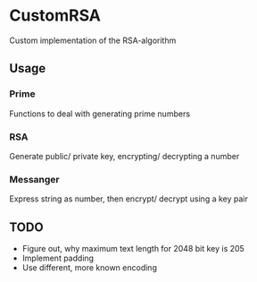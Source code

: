 # CustomRSA
Custom implementation of the RSA-algorithm

## Usage
### Prime
Functions to deal with generating prime numbers
### RSA
Generate public/ private key, encrypting/ decrypting a number
### Messanger  
Express string as number, then encrypt/ decrypt using a key pair
## TODO
- Figure out, why maximum text length for 2048 bit key is 205
- Implement padding
- Use different, more known encoding
